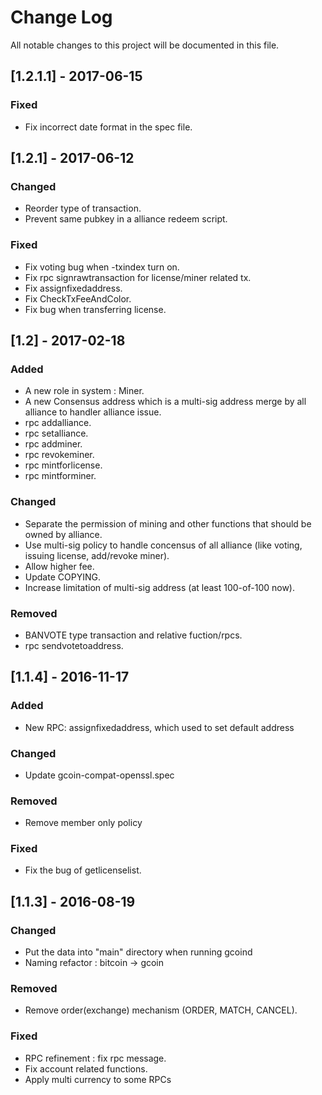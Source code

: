 # Change Log
All notable changes to this project will be documented in this file.

## [1.2.1.1] - 2017-06-15
### Fixed
- Fix incorrect date format in the spec file.

## [1.2.1] - 2017-06-12
### Changed
- Reorder type of transaction.
- Prevent same pubkey in a alliance redeem script.

### Fixed
- Fix voting bug when -txindex turn on.
- Fix rpc signrawtransaction for license/miner related tx.
- Fix assignfixedaddress.
- Fix CheckTxFeeAndColor.
- Fix bug when transferring license.


## [1.2] - 2017-02-18
### Added
- A new role in system : Miner.
- A new Consensus address which is a multi-sig address merge by all alliance to handler alliance issue.
- rpc addalliance.
- rpc setalliance.
- rpc addminer.
- rpc revokeminer.
- rpc mintforlicense.
- rpc mintforminer.

### Changed
- Separate the permission of mining and other functions that should be owned by alliance.
- Use multi-sig policy to handle concensus of all alliance (like voting, issuing license, add/revoke miner).
- Allow higher fee.
- Update COPYING.
- Increase limitation of multi-sig address (at least 100-of-100 now).

### Removed
- BANVOTE type transaction and relative fuction/rpcs.
- rpc sendvotetoaddress.


## [1.1.4] - 2016-11-17
### Added
- New RPC: assignfixedaddress, which used to set default address

### Changed
- Update gcoin-compat-openssl.spec

### Removed
- Remove member only policy

### Fixed
- Fix the bug of getlicenselist.


## [1.1.3] - 2016-08-19
### Changed
- Put the data into "main" directory when running gcoind
- Naming refactor : bitcoin -> gcoin

### Removed
- Remove order(exchange) mechanism (ORDER, MATCH, CANCEL).

### Fixed
- RPC refinement : fix rpc message.
- Fix account related functions.
- Apply multi currency to some RPCs

